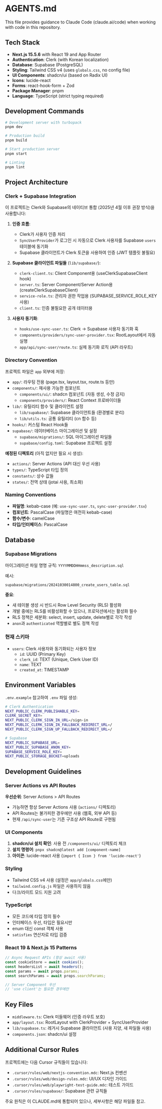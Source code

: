 # AGENTS.md

This file provides guidance to Claude Code (claude.ai/code) when working with code in this repository.

## Tech Stack

- **Next.js 15.5.6** with React 19 and App Router
- **Authentication**: Clerk (with Korean localization)
- **Database**: Supabase (PostgreSQL)
- **Styling**: Tailwind CSS v4 (uses `globals.css`, no config file)
- **UI Components**: shadcn/ui (based on Radix UI)
- **Icons**: lucide-react
- **Forms**: react-hook-form + Zod
- **Package Manager**: pnpm
- **Language**: TypeScript (strict typing required)

## Development Commands

```bash
# Development server with turbopack
pnpm dev

# Production build
pnpm build

# Start production server
pnpm start

# Linting
pnpm lint
```

## Project Architecture

### Clerk + Supabase Integration

이 프로젝트는 Clerk와 Supabase의 네이티브 통합 (2025년 4월 이후 권장 방식)을 사용합니다:

1. **인증 흐름**:

   - Clerk가 사용자 인증 처리
   - `SyncUserProvider`가 로그인 시 자동으로 Clerk 사용자를 Supabase `users` 테이블에 동기화
   - Supabase 클라이언트가 Clerk 토큰을 사용하여 인증 (JWT 템플릿 불필요)

2. **Supabase 클라이언트 파일들** (`lib/supabase/`):

   - `clerk-client.ts`: Client Component용 (useClerkSupabaseClient hook)
   - `server.ts`: Server Component/Server Action용 (createClerkSupabaseClient)
   - `service-role.ts`: 관리자 권한 작업용 (SUPABASE_SERVICE_ROLE_KEY 사용)
   - `client.ts`: 인증 불필요한 공개 데이터용

3. **사용자 동기화**:
   - `hooks/use-sync-user.ts`: Clerk → Supabase 사용자 동기화 훅
   - `components/providers/sync-user-provider.tsx`: RootLayout에서 자동 실행
   - `app/api/sync-user/route.ts`: 실제 동기화 로직 (API 라우트)

### Directory Convention

프로젝트 파일은 `app` 외부에 저장:

- `app/`: 라우팅 전용 (page.tsx, layout.tsx, route.ts 등만)
- `components/`: 재사용 가능한 컴포넌트
  - `components/ui/`: shadcn 컴포넌트 (자동 생성, 수정 금지)
  - `components/providers/`: React Context 프로바이더들
- `lib/`: 유틸리티 함수 및 클라이언트 설정
  - `lib/supabase/`: Supabase 클라이언트들 (환경별로 분리)
  - `lib/utils.ts`: 공통 유틸리티 (cn 함수 등)
- `hooks/`: 커스텀 React Hook들
- `supabase/`: 데이터베이스 마이그레이션 및 설정
  - `supabase/migrations/`: SQL 마이그레이션 파일들
  - `supabase/config.toml`: Supabase 프로젝트 설정

**예정된 디렉토리** (아직 없지만 필요 시 생성):

- `actions/`: Server Actions (API 대신 우선 사용)
- `types/`: TypeScript 타입 정의
- `constants/`: 상수 값들
- `states/`: 전역 상태 (jotai 사용, 최소화)

### Naming Conventions

- **파일명**: kebab-case (예: `use-sync-user.ts`, `sync-user-provider.tsx`)
- **컴포넌트**: PascalCase (파일명은 여전히 kebab-case)
- **함수/변수**: camelCase
- **타입/인터페이스**: PascalCase

## Database

### Supabase Migrations

마이그레이션 파일 명명 규칙: `YYYYMMDDHHmmss_description.sql`

예시:

```
supabase/migrations/20241030014800_create_users_table.sql
```

**중요**:

- 새 테이블 생성 시 반드시 Row Level Security (RLS) 활성화
- 개발 중에는 RLS를 비활성화할 수 있으나, 프로덕션에서는 활성화 필수
- RLS 정책은 세분화: select, insert, update, delete별로 각각 작성
- `anon`과 `authenticated` 역할별로 별도 정책 작성

### 현재 스키마

- `users`: Clerk 사용자와 동기화되는 사용자 정보
  - `id`: UUID (Primary Key)
  - `clerk_id`: TEXT (Unique, Clerk User ID)
  - `name`: TEXT
  - `created_at`: TIMESTAMP

## Environment Variables

`.env.example` 참고하여 `.env` 파일 생성:

```bash
# Clerk Authentication
NEXT_PUBLIC_CLERK_PUBLISHABLE_KEY=
CLERK_SECRET_KEY=
NEXT_PUBLIC_CLERK_SIGN_IN_URL=/sign-in
NEXT_PUBLIC_CLERK_SIGN_IN_FALLBACK_REDIRECT_URL=/
NEXT_PUBLIC_CLERK_SIGN_UP_FALLBACK_REDIRECT_URL=/

# Supabase
NEXT_PUBLIC_SUPABASE_URL=
NEXT_PUBLIC_SUPABASE_ANON_KEY=
SUPABASE_SERVICE_ROLE_KEY=
NEXT_PUBLIC_STORAGE_BUCKET=uploads
```

## Development Guidelines

### Server Actions vs API Routes

**우선순위**: Server Actions > API Routes

- 가능하면 항상 Server Actions 사용 (`actions/` 디렉토리)
- API Routes는 불가피한 경우에만 사용 (웹훅, 외부 API 등)
- 현재 `/api/sync-user`는 기존 구조상 API Route로 구현됨

### UI Components

1. **shadcn/ui 설치 확인**: 사용 전 `/components/ui/` 디렉토리 체크
2. **설치 명령어**: `pnpx shadcn@latest add [component-name]`
3. **아이콘**: lucide-react 사용 (`import { Icon } from 'lucide-react'`)

### Styling

- Tailwind CSS v4 사용 (설정은 `app/globals.css`에만)
- `tailwind.config.js` 파일은 사용하지 않음
- 다크/라이트 모드 지원 고려

### TypeScript

- 모든 코드에 타입 정의 필수
- 인터페이스 우선, 타입은 필요시만
- enum 대신 const 객체 사용
- `satisfies` 연산자로 타입 검증

### React 19 & Next.js 15 Patterns

```typescript
// Async Request APIs (항상 await 사용)
const cookieStore = await cookies();
const headersList = await headers();
const params = await props.params;
const searchParams = await props.searchParams;

// Server Component 우선
// 'use client'는 필요한 경우에만
```

## Key Files

- `middleware.ts`: Clerk 미들웨어 (인증 라우트 보호)
- `app/layout.tsx`: RootLayout with ClerkProvider + SyncUserProvider
- `lib/supabase.ts`: 레거시 Supabase 클라이언트 (사용 지양, 새 파일들 사용)
- `components.json`: shadcn/ui 설정

## Additional Cursor Rules

프로젝트에는 다음 Cursor 규칙들이 있습니다:

- `.cursor/rules/web/nextjs-convention.mdc`: Next.js 컨벤션
- `.cursor/rules/web/design-rules.mdc`: UI/UX 디자인 가이드
- `.cursor/rules/web/playwright-test-guide.mdc`: 테스트 가이드
- `.cursor/rules/supabase/`: Supabase 관련 규칙들

주요 원칙은 이 CLAUDE.md에 통합되어 있으나, 세부사항은 해당 파일들 참고.
